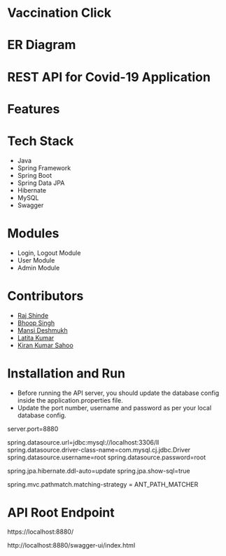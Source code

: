 # Vaccination Click

# ER Diagram

# REST API for Covid-19 Application

# Features

# Tech Stack
- Java
- Spring Framework
- Spring Boot
- Spring Data JPA
- Hibernate
- MySQL
- Swagger

# Modules
- Login, Logout Module
- User Module
- Admin Module

# Contributors
- <a href="https://github.com/raj2820">Raj Shinde</a>
- <a href="https://github.com/bhupirao"> Bhoop Singh</a>
- <a href="https://github.com/Mansi-Deshmukh">Mansi Deshmukh</a>
- <a href="https://github.com/lalitarana123456">Latita Kumar</a>
- <a href="https://github.com/kieransahoo">Kiran Kumar Sahoo</a>


# Installation and Run
- Before running the API server, you should update the database config inside the application.properties file.
- Update the port number, username and password as per your local database config.

 
server.port=8880


 
spring.datasource.url=jdbc:mysql://localhost:3306/ll
spring.datasource.driver-class-name=com.mysql.cj.jdbc.Driver
spring.datasource.username=root
spring.datasource.password=root


spring.jpa.hibernate.ddl-auto=update
spring.jpa.show-sql=true

spring.mvc.pathmatch.matching-strategy = ANT_PATH_MATCHER
# API Root Endpoint
https://localhost:8880/

http://localhost:8880/swagger-ui/index.html
